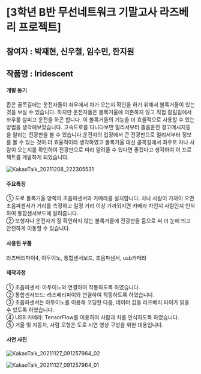 # [3학년 B반 무선네트워크 기말고사 라즈베리 프로젝트]

## 참여자 : 박재현, 신우철, 임수민, 한지원
## 작품명 : Iridescent
#### 개발 동기
 좁은 골목길에는 운전자들이 좌우에서 차가 오는지 확인을 하기 위해서 볼록거울이 있는 것을 보실 수 있습니다. 하지만 운전자들은 볼록거울에 의존하지 않고 직접 갈림길에서 좌우를 살피고 운전을 하곤 합니다. 이 볼록거울의 기능을 더 효율적으로 사용할 수 있는 방법을 생각해보았습니다. 고속도로를 다니다보면 멀리서부터 졸음운전 경고메시지등을 알리는 전광판을 볼 수 있습니다.운전자의 입장에서 큰 전광판으로 멀리서부터 정보를 볼 수 있는 것이 더 효율적이라 생각하였고 볼록거울 대신 골목길에서 좌우로 차나 사람이 오는지를 확인하여 전광판으로 미리 알려줄 수 있다면 좋겠다고 생각하여 이 프로젝트를 개발하게 되었습니다.

![KakaoTalk_20211208_222305531](https://user-images.githubusercontent.com/71167256/145215877-5e840776-dd8b-4cbc-8c9d-51e076666e02.jpg)

#### 주요특징
① 도로 볼록거울 양쪽의 초음파센서와 카메라를 설치합니다. 차나 사람이 가까이  오면 초음파센서가 거리를 측정하고 일정 거리 이상 가까워지면 카메라 차인지  사람인지 인식하여 통합센서보드에 알려줍니다.   
② 보행자나 운전자가 잘 확인하지 않는 볼록거울에 전광판을 둠으로 써 더 눈에 띄고 안전하게 이동할 수 있습니다.   

#### 사용된 부품
라즈베리파이4, 아두이노, 통합센서보드, 초음파센서, usb카메라

#### 제작과정
① 초음파센서: 아두이노와 연결하여 작동하도록 하였습니다.   
② 통합센서보드: 라즈베리파이와 연결하여 작동하도록 하였습니다.   
③ 초음파센서는 아두이노를 이용해 코딩한 다음, 데이터 값을 라즈베리 파이가 읽을   수 있도록 하였습니다.   
④ USB 카메라: TensorFlow를 이용하여 사람과 차를 인식하도록 하였습니다.   
⑤ 거울 및 자동차, 사람 모형은 도로 시연 영상 구성을 위한 대용입니다.   

#### 시연 사진
![KakaoTalk_20211127_091257964_02](https://user-images.githubusercontent.com/71167256/145215259-dff5780e-2bdf-4b42-aff2-e921b347cae1.jpg)

![KakaoTalk_20211127_091257964_01](https://user-images.githubusercontent.com/71167256/145215277-edb40ccc-e395-4555-a1ae-3742620ace61.jpg)
